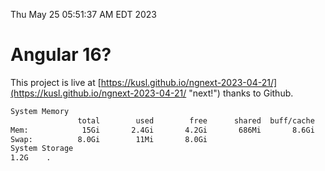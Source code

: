 Thu May 25 05:51:37 AM EDT 2023

# Angular 16?


This project is live at [https://kusl.github.io/ngnext-2023-04-21/](https://kusl.github.io/ngnext-2023-04-21/ "next!") thanks to Github.

```bash
System Memory
               total        used        free      shared  buff/cache   available
Mem:            15Gi       2.4Gi       4.2Gi       686Mi       8.6Gi        11Gi
Swap:          8.0Gi        11Mi       8.0Gi
System Storage
1.2G	.
